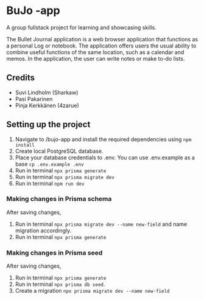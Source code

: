 # BuJo -app

A group fullstack project for learning and showcasing skills.

The Bullet Journal application is a web browser application that functions as a personal Log or notebook. The application offers users the usual ability to combine useful functions of the same location, such as a calendar and memos. In the application, the user can write notes or make to-do lists.

## Credits

-   Suvi Lindholm (Sharkaw)
-   Pasi Pakarinen
-   Pinja Kerkkänen (4zarue)

## Setting up the project

1. Navigate to /bujo-app and install the required dependencies using `npm install`
2. Create local PostgreSQL database.
3. Place your database credentials to .env. You can use .env.example as a base `cp .env.example .env`
4. Run in terminal `npx prisma generate`
5. Run in terminal `npx prisma migrate dev`
6. Run in terminal `npm run dev`

### Making changes in Prisma schema

After saving changes,

1. Run in terminal `npx prisma migrate dev --name new-field` and name migration accordingly.
2. Run in terminal `npx prisma generate`

### Making changes in Prisma seed

After saving changes,

1. Run in terminal `npx prisma generate`
2. Run in terminal `npx prisma db seed`.
3. Create a migration `npx prisma migrate dev --name new-field`
